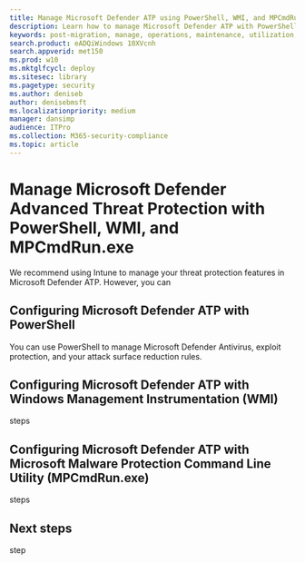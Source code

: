 ```yaml
---
title: Manage Microsoft Defender ATP using PowerShell, WMI, and MPCmdRun.exe
description: Learn how to manage Microsoft Defender ATP with PowerShell, WMI, and MPCmdRun.exe
keywords: post-migration, manage, operations, maintenance, utilization, PowerShell, WMI, MPCmdRun.exe, windows defender advanced threat protection, atp, edr
search.product: eADQiWindows 10XVcnh
search.appverid: met150
ms.prod: w10
ms.mktglfcycl: deploy
ms.sitesec: library
ms.pagetype: security
ms.author: deniseb
author: denisebmsft
ms.localizationpriority: medium
manager: dansimp
audience: ITPro
ms.collection: M365-security-compliance 
ms.topic: article
---
```


# Manage Microsoft Defender Advanced Threat Protection with PowerShell, WMI, and MPCmdRun.exe

We recommend using Intune to manage your threat protection features in Microsoft Defender ATP. However, you can 

## Configuring Microsoft Defender ATP with PowerShell

You can use PowerShell to manage Microsoft Defender Antivirus, exploit protection, and your attack surface reduction rules.



## Configuring Microsoft Defender ATP with Windows Management Instrumentation (WMI)

steps

## Configuring Microsoft Defender ATP with Microsoft Malware Protection Command Line Utility (MPCmdRun.exe)

steps

## Next steps

step
